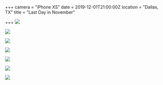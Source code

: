 +++
camera = "iPhone XS"
date = 2019-12-01T21:00:00Z
location = "Dallas, TX"
title = "Last Day in November"

+++
![](https://res.cloudinary.com/tobyblog/image/upload/v1575234725/img/4A0FCF8F-BDD1-4BDE-98CA-101C3247DE2B_kh9ew2.jpg)  
<!--more-->

![](https://res.cloudinary.com/tobyblog/image/upload/v1575234764/img/7E470981-A899-48AA-A79C-D68EEB4F7617_x85uor.jpg)  

![](https://res.cloudinary.com/tobyblog/image/upload/v1575234792/img/26287612-FFE3-4B95-B029-DA55D1A69117_wsddrf.jpg)  

![](https://res.cloudinary.com/tobyblog/image/upload/v1575234812/img/CC073CB7-C2D7-4D04-9867-C049E3297B94_hshyse.jpg)  

![](https://res.cloudinary.com/tobyblog/image/upload/v1575234845/img/350437D0-BD5A-4EE3-922C-37A03A763467_bq2rsa.jpg)  

![](https://res.cloudinary.com/tobyblog/image/upload/v1575234904/img/584882E5-9E96-44B4-8699-B9AF21CDF70D_mnzvxh.jpg)  

![](https://res.cloudinary.com/tobyblog/image/upload/v1575234926/img/E06AFD56-90ED-4394-A7EE-58EFD2543B3F_xpmdap.jpg)
